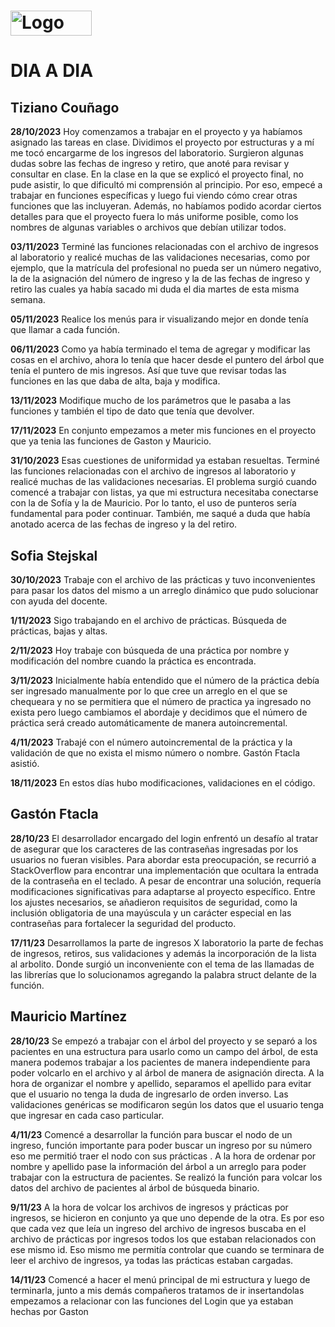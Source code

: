 
 # <img src="https://campus.mdp.utn.edu.ar/pluginfile.php/1/theme_moove/logo/1692727069/UTN-iso-new.png" alt="Logo UTN FR mdp" width="130" height="40">
 # DIA A DIA

## Tiziano Couñago

**28/10/2023**
     Hoy comenzamos a trabajar en el proyecto y ya habíamos asignado las tareas en clase. Dividimos el proyecto por estructuras y a mí me tocó encargarme de los ingresos del laboratorio. Surgieron algunas dudas sobre las fechas de ingreso y retiro, que anoté para revisar y consultar en clase. 
     En la clase en la que se explicó el proyecto final, no pude asistir, lo que dificultó mi comprensión al principio. Por eso, empecé a trabajar en funciones específicas y luego fui viendo cómo crear otras funciones que las incluyeran. Además, no habíamos podido acordar ciertos detalles para que el proyecto fuera lo más uniforme posible, como los nombres de algunas variables o archivos que debían utilizar todos.

**03/11/2023**
      Terminé las funciones relacionadas con el archivo de ingresos al laboratorio y realicé muchas de las validaciones necesarias, como por ejemplo, que la matrícula del profesional no pueda ser un número negativo, la de la asignación del número de ingreso y la de las fechas de ingreso y retiro las cuales ya había sacado mi duda el dia martes de esta misma semana. 

**05/11/2023**
     Realice los menús para ir visualizando mejor en donde tenía que llamar a cada función.

**06/11/2023**
      Como ya había terminado el tema de agregar y modificar las cosas en el archivo, ahora lo tenía que hacer desde el puntero del árbol que tenía el puntero de mis ingresos. Así que tuve que revisar todas las funciones en las que daba de alta, baja y modifica.

**13/11/2023**
     Modifique mucho de los parámetros que le pasaba a las funciones y también el tipo de  dato que tenía que devolver.

**17/11/2023**
     En conjunto empezamos a meter mis funciones en el proyecto que ya tenia las funciones de Gaston y Mauricio.

**31/10/2023**
Esas cuestiones de uniformidad ya estaban resueltas. 
Terminé las funciones relacionadas con el archivo de ingresos al laboratorio y realicé muchas de las validaciones necesarias. 
El problema surgió cuando comencé a trabajar con listas, ya que mi estructura necesitaba conectarse con la de Sofía y la de Mauricio.
Por lo tanto, el uso de punteros sería fundamental para poder continuar. 
También, me saqué a duda que había anotado acerca de las fechas de ingreso y la del retiro.

## Sofia Stejskal

 **30/10/2023**
Trabaje con el archivo de las prácticas y tuvo inconvenientes para pasar los datos del mismo a un arreglo dinámico que pudo solucionar con ayuda del docente. 

**1/11/2023**
Sigo trabajando en el archivo de prácticas. Búsqueda de prácticas, bajas y altas. 

**2/11/2023**
Hoy trabaje con búsqueda de una práctica por nombre y modificación del nombre cuando la práctica es encontrada. 

**3/11/2023**
Inicialmente había entendido que el número de la práctica debía ser ingresado manualmente por lo que cree un arreglo en el que se chequeara y no se permitiera que el número de practica ya ingresado no exista pero luego cambiamos el abordaje y decidimos que el número de práctica será creado automáticamente de manera autoincremental.

**4/11/2023**
Trabajé con el número autoincremental de la práctica y la validación de que no exista el mismo número o nombre. Gastón Ftacla asistió. 

**18/11/2023**
En estos días hubo modificaciones, validaciones en el código. 






## Gastón Ftacla

**28/10/23**
El desarrollador encargado del login enfrentó un desafío al tratar de asegurar que los caracteres de las contraseñas ingresadas por los usuarios no fueran visibles. 
Para abordar esta preocupación, se recurrió a StackOverflow para encontrar una implementación que ocultara la entrada de la contraseña en el teclado. A pesar de encontrar una solución, 
requería modificaciones significativas para adaptarse al proyecto específico. Entre los ajustes necesarios, se añadieron requisitos de seguridad, 
como la inclusión obligatoria de una mayúscula y un carácter especial en las contraseñas para fortalecer la seguridad del producto.

**17/11/23**
Desarrollamos la parte de ingresos X laboratorio la parte de fechas de ingresos, retiros, sus validaciones y además la incorporación de la lista al arbolito. Donde surgió un inconveniente con el tema de las llamadas de las librerías que lo solucionamos agregando la palabra struct delante de la función. 


## Mauricio Martínez
**28/10/23**
     Se empezó a trabajar con el árbol del proyecto y se separó a los pacientes en una estructura para usarlo como un campo del árbol, de esta manera podemos trabajar a los pacientes de manera independiente para poder volcarlo en el archivo y al árbol de manera de asignación directa.
     A la hora de organizar el nombre y apellido, separamos el apellido para evitar que el usuario no tenga la duda de ingresarlo de orden inverso. Las validaciones genéricas se modificaron según los datos que el usuario tenga que ingresar en cada caso particular.
     
**4/11/23**
     Comencé a desarrollar la función para buscar el nodo de un ingreso, función importante para poder buscar un ingreso por su número eso me permitió traer el nodo con sus prácticas . A la hora de ordenar por nombre y apellido pase la información del árbol a un arreglo para poder trabajar con la estructura de pacientes.
     Se realizó la función para volcar los datos del archivo de pacientes al árbol de búsqueda binario.
     
**9/11/23** 
A la hora de volcar los archivos de ingresos y prácticas por ingresos, se hicieron en conjunto ya que uno depende de la otra. Es por eso que cada vez que leía un ingreso del archivo de ingresos buscaba en el archivo de prácticas por ingresos todos los que estaban relacionados con ese mismo id. Eso mismo me permitía controlar que cuando se terminara de leer el archivo de ingresos, ya todas las prácticas estaban cargadas.

**14/11/23**
    Comencé a hacer el menú principal de mi estructura y luego de terminarla, junto a mis demás compañeros tratamos de ir insertandolas  empezamos a relacionar con las funciones del  Login que ya estaban hechas por Gaston



    




# </div>




